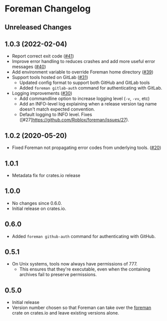 # Foreman Changelog

## Unreleased Changes

## 1.0.3 (2022-02-04)

- Report correct exit code ([#41](https://github.com/Roblox/foreman/pull/41))
- Improve error handling to reduces crashes and add more useful error messages ([#40](https://github.com/Roblox/foreman/pull/40))
- Add environment variable to override Foreman home directory ([#39](https://github.com/Roblox/foreman/pull/39))
- Support tools hosted on GitLab ([#31](https://github.com/Roblox/foreman/pull/31))
  - Updated config format to support both GitHub and GitLab tools
  - Added `foreman gitlab-auth` command for authenticating with GitLab.
- Logging improvements ([#30](https://github.com/Roblox/foreman/pull/30))
	- Add commandline option to increase logging level (`-v`, `-vv`, etc)
	- Add an INFO-level log explaining when a release version tag name doesn't match expected convention.
	- Default logging to INFO level. Fixes ([#27]https://github.com/Roblox/foreman/issues/27).

## 1.0.2 (2020-05-20)
- Fixed Foreman not propagating error codes from underlying tools. ([#20](https://github.com/Roblox/foreman/pull/20))

## 1.0.1
- Metadata fix for crates.io release

## 1.0.0
- No changes since 0.6.0.
- Initial release on crates.io.

## 0.6.0
- Added `foreman github-auth` command for authenticating with GitHub.

## 0.5.1
- On Unix systems, tools now always have permissions of 777.
	- This ensures that they're executable, even when the containing archives fail to preserve permissions.

## 0.5.0
- Initial release
- Version number chosen so that Foreman can take over the [foreman](https://crates.io/crates/foreman) crate on crates.io and leave existing versions alone.
